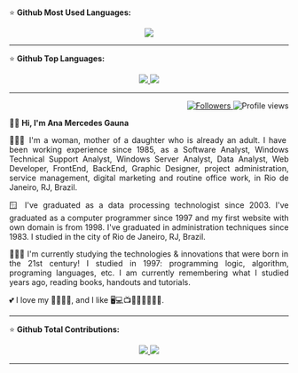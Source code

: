 ⭐ <b> Github Most Used Languages: </b>

 <div align="center">  
<a href="https://github.com/anagaunadev"> 
  <img src="https://github-readme-stats.vercel.app/api/top-langs/?username=anagaunadev&layout=compact&langs_count=30&theme=default" /> 
</a>
</div>

--- 
⭐ <b> Github Top Languages: </b>

 <div align="center">  
 <a href="https://github.com/anagaunadev"> 
  <img src="https://github-profile-summary-cards.vercel.app/api/cards/repos-per-language?&username=anagaunadev&theme=default" />
  <img src="https://github-profile-summary-cards.vercel.app/api/cards/most-commit-language?&username=anagaunadev&theme=default" />
  </a>
</div>

---
<div align="right">   
<a href="https://github.com/anagaunadev">
<img src="https://img.shields.io/github/followers/anagaunadev?label=follow&style=social&link=https://www.github.com/anagaunadev/" 
 title="Follow me" alt="Followers" /> </a> 
<img src="https://komarev.com/ghpvc/?username=anagaunadev&label=Profile%20views&color=0e75b6&style=flat-square&color=yellow&link=https://www.github.com/anagaunadev/" title="Profile views" alt="Profile views" /> 
</div>
 
👩🏻 <b> Hi, I'm Ana Mercedes Gauna </b>

<p align="justify"> 
👩🏻‍💻 I'm a woman, mother of a daughter who is already an adult. I have been working experience since 1985, as a Software Analyst, Windows Technical Support Analyst, Windows Server Analyst, Data Analyst, Web Developer, FrontEnd, BackEnd, Graphic Designer, project administration, service management, digital marketing and routine office work, in Rio de Janeiro, RJ, Brazil. </p>

<p align="justify"> 
🪟 I've graduated as a data processing technologist since 2003. I've graduated as a computer programmer since 1997 and my first website with own domain is from 1998. I've graduated in administration techniques since 1983. I studied in the city of Rio de Janeiro, RJ, Brazil. </p>

<p align="justify"> 
👩🏻‍🎓 I'm currently studying the technologies & innovations that were born in the 21st century! I studied in 1997: programming logic, algorithm, programing languages, etc. I am currently remembering what I studied years ago, reading books, handouts and tutorials. </p>
  
💕 I love my 👧🏻🐶😺, and I like 🖥️💻📺🎦🎸🍔🍕🌭🍰.

---
⭐ <b> Github Total Contributions: </b>

<div align="center">  
<a href="https://github.com/anagaunadev">
  <img src="https://github-readme-streak-stats.herokuapp.com/?user=anagaunadev&theme=default"> 
  <img src="http://github-profile-summary-cards.vercel.app/api/cards/stats?username=anagaunadev&theme=default" />  
  </a>
</div>
 
---
